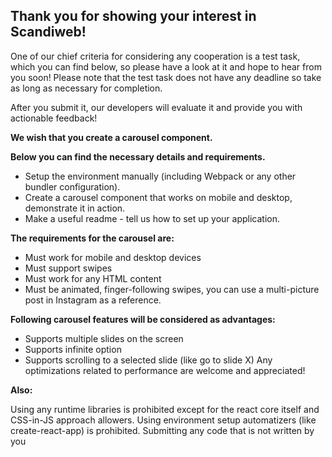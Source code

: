 ## Thank you for showing your interest in Scandiweb!

One of our chief criteria for considering any cooperation is a test task, which you can find below, so please have a look at it and hope to hear from you soon! Please note that the test task does not have any deadline so take as long as necessary for completion.

After you submit it, our developers will evaluate it and provide you with actionable feedback!

**We wish that you create a carousel component.**

**Below you can find the necessary details and requirements.**

- Setup the environment manually (including Webpack or any other bundler configuration).
- Create a carousel component that works on mobile and desktop, demonstrate it in action.
- Make a useful readme - tell us how to set up your application.

**The requirements for the carousel are:**

- Must work for mobile and desktop devices
- Must support swipes
- Must work for any HTML content
- Must be animated, finger-following swipes, you can use a multi-picture post in Instagram as a reference.

**Following carousel features will be considered as advantages:**

- Supports multiple slides on the screen
- Supports infinite option
- Supports scrolling to a selected slide (like go to slide X)
Any optimizations related to performance are welcome and appreciated!

**Also:**

Using any runtime libraries is prohibited except for the react core itself and CSS-in-JS approach allowers.
Using environment setup automatizers (like create-react-app) is prohibited.
Submitting any code that is not written by you
